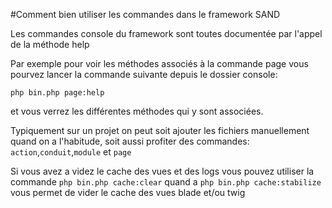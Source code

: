 #Comment bien utiliser les commandes dans le framework SAND

Les commandes console du framework sont toutes documentée par l'appel de la méthode help

Par exemple pour voir les méthodes associés à la commande page vous pourvez lancer la commande suivante depuis le dossier console:

`php bin.php page:help`

et vous verrez les différentes méthodes qui y sont associées.

Typiquement sur un projet on peut soit ajouter les fichiers manuellement quand on a l'habitude, soit aussi profiter des commandes:
`action`,`conduit`,`module` et `page`

Si vous avez a videz le cache des vues et des logs vous pouvez utiliser la commande
`php bin.php cache:clear`
quand a
`php bin.php cache:stabilize`
vous permet de vider le cache des vues blade et/ou twig